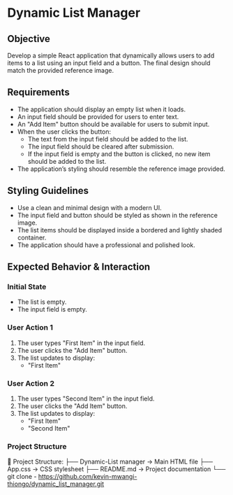 # Dynamic List Manager

## Objective
Develop a simple React application that dynamically allows users to add items to a list using an input field and a button. The final design should match the provided reference image.

## Requirements
- The application should display an empty list when it loads.
- An input field should be provided for users to enter text.
- An "Add Item" button should be available for users to submit input.
- When the user clicks the button:
  - The text from the input field should be added to the list.
  - The input field should be cleared after submission.
  - If the input field is empty and the button is clicked, no new item should be added to the list.
- The application’s styling should resemble the reference image provided.

## Styling Guidelines
- Use a clean and minimal design with a modern UI.
- The input field and button should be styled as shown in the reference image.
- The list items should be displayed inside a bordered and lightly shaded container.
- The application should have a professional and polished look.

## Expected Behavior & Interaction

### Initial State
- The list is empty.
- The input field is empty.

### User Action 1
1. The user types "First Item" in the input field.
2. The user clicks the "Add Item" button.
3. The list updates to display:
   - "First Item"

### User Action 2
1. The user types "Second Item" in the input field.
2. The user clicks the "Add Item" button.
3. The list updates to display:
   - "First Item"
   - "Second Item"

### **Project Structure**  
📂 Project Structure: ├── Dynamic-List manager → Main HTML file
├── App.css → CSS stylesheet
├── README.md → Project documentation
└── git clone - https://github.com/kevin-mwangi-thiongo/dynamic_list_manager.git
